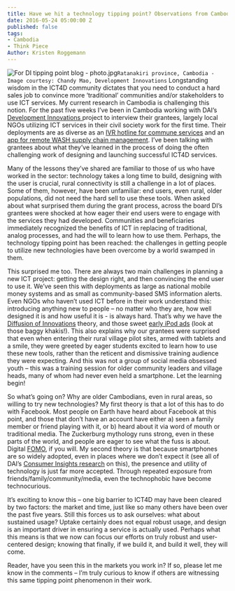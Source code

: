 ```yaml
---
title: Have we hit a technology tipping point? Observations from Cambodia
date: 2016-05-24 05:00:00 Z
published: false
tags:
- Cambodia
- Think Piece
Author: Kristen Roggemann
---
```


![For DI tipping point blog - photo.jpg](/uploads/For%20DI%20tipping%20point%20blog%20-%20photo.jpg)`Ratanakiri province, Cambodia - Image courtesy: Chandy Mao, Development Innovations`
Longstanding wisdom in the ICT4D community dictates that you need to conduct a hard sales job to convince more ‘traditional’ communities and/or stakeholders to use ICT services.  My current research in Cambodia is challenging this notion.  For the past five weeks I’ve been in Cambodia working with DAI’s [Development Innovations ](http://www.development-innovations.org/)project to interview their grantees, largely local NGOs utilizing ICT services in their civil society work for the first time. Their deployments are as diverse as an [IVR hotline for commune services](http://www.development-innovations.org/success-stories/hotline-mobile-app-improve-access-public-service/) and an [app for remote WASH supply chain management](http://www.development-innovations.org/success-stories/leveraging-mobiles-boost-efficiencies-rural-sanitation-market/).  I’ve been talking with grantees about what they’ve learned in the process of doing the often challenging work of designing and launching successful ICT4D services.

Many of the lessons they’ve shared are familiar to those of us who have worked in the sector: technology takes a long time to build, designing with the user is crucial, rural connectivity is still a challenge in a lot of places.  Some of them, however, have been unfamiliar: end users, even rural, older populations, did not need the hard sell to use these tools.  When asked about what surprised them during the grant process, across the board DI’s grantees were shocked at how eager their end users were to engage with the services they had developed.  Communities and beneficiaries immediately recognized the benefits of ICT in replacing of traditional, analog processes, and had the will to learn how to use them.  Perhaps, the technology tipping point has been reached: the challenges in getting people to utilize new technologies have been overcome by a world swamped in them.

This surprised me too.  There are always two main challenges in planning a new ICT project: getting the design right, and then convincing the end user to use it.  We’ve seen this with deployments as large as national mobile money systems and as small as community-based SMS information alerts.  Even NGOs who haven’t used ICT before in their work understand this: introducing anything new to people – no matter who they are, how well designed it is and how useful it is - is always hard.  That’s why we have the [Diffusion of Innovations](https://en.wikipedia.org/wiki/Diffusion_of_innovations) theory, and those sweet [early iPod ads](https://www.youtube.com/watch?v=mE_bDNaYAr8) (look at those baggy khakis!).  This also explains why our grantees were surprised that even when entering their rural village pilot sites, armed with tablets and a smile, they were greeted by eager students excited to learn how to use these new tools, rather than the reticent and dismissive training audience they were expecting.  And this was not a group of social media obsessed youth – this was a training session for older community leaders and village heads, many of whom had never even held a smartphone.  Let the learning begin!

So what’s going on? Why are older Cambodians, even in rural areas, so willing to try new technologies? My first theory is that a lot of this has to do with Facebook.  Most people on Earth have heard about Facebook at this point, and those that don’t have an account have either a) seen a family member or friend playing with it, or b) heard about it via word of mouth or traditional media.  The Zuckerburg mythology runs strong, even in these parts of the world, and people are eager to see what the fuss is about.  Digital [FOMO](http://www.urbandictionary.com/define.php?term=fear%20of%20missing%20out), if you will.  My second theory is that because smartphones are so widely adopted, even in places where we don’t expect it (see all of DAI’s [Consumer Insights research](http://dai-global-digital.com/tags/?tag=consumer-insights) on this), the presence and utility of technology is just far more accepted.  Through repeated exposure from friends/family/community/media, even the technophobic have become technocurious.

It’s exciting to know this – one big barrier to ICT4D may have been cleared by two factors: the market and time, just like so many others have been over the past five years.  Still this forces us to ask ourselves: what about sustained usage?  Uptake certainly does not equal robust usage, and design is an important driver in ensuring a service is actually used.  Perhaps what this means is that we now can focus our efforts on truly robust and user-centered design; knowing that finally, if we build it, and build it well, they will come.

Reader, have you seen this in the markets you work in?  If so, please let me know in the comments – I’m truly curious to know if others are witnessing this same tipping point phenomenon in their work.